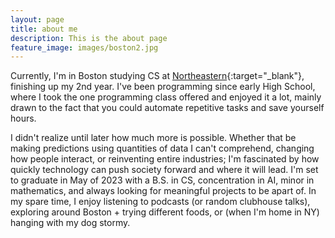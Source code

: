 ```yaml
---
layout: page
title: about me
description: This is the about page
feature_image: images/boston2.jpg
---
```


Currently, I'm in Boston studying CS at [Northeastern](https://www.northeastern.edu/){:target="_blank"}, finishing up my 2nd year. I've been programming since early High School, where I took the one programming class offered and enjoyed it a lot, mainly drawn to the fact that you could automate repetitive tasks and save yourself hours. 

I didn't realize until later how much more is possible. Whether that be making predictions using quantities of data I can't comprehend, changing how people interact, or reinventing entire industries; I'm fascinated by how quickly technology can push society forward and where it will lead. I'm set to graduate in May of 2023 with a B.S. in CS, concentration in AI, minor in mathematics, and always looking for meaningful projects to be apart of. In my spare time, I enjoy listening to podcasts (or random clubhouse talks), exploring around Boston + trying different foods, or (when I'm home in NY) hanging with my dog stormy.

